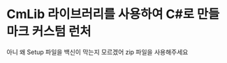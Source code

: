 <h1>CmLib 라이브러리를 사용하여 C#로 만들 마크 커스텀 런처</h1>

<p1>아니 왜 Setup 파일을 백신이 막는지 모르겠어</p1>
<p1>zip 파일을 사용해주세요</p1>
